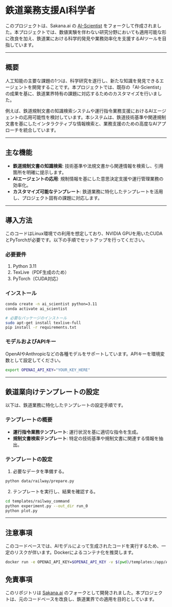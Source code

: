 # 鉄道業務支援AI科学者 

このプロジェクトは、Sakana.ai の [AI-Scientist](https://github.com/SakanaAI/AI-Scientist) をフォークして作成されました。本プロジェクトでは、数値実験を伴わない研究分野においても適用可能な形に改良を加え、鉄道業における科学的発見や業務効率化を支援するAIツールを目指しています。

---

## 概要

人工知能の主要な課題の1つは、科学研究を遂行し、新たな知識を発見できるエージェントを開発することです。本プロジェクトでは、既存の「AI-Scientist」の成果を基に、鉄道業界特有の課題に対応するためのカスタマイズを行いました。

例えば、鉄道規制文書の知識検索システムや運行指令業務支援におけるAIエージェントの応用可能性を検討しています。本システムは、鉄道技術基準や関連規制文書を基にしたインタラクティブな情報検索と、業務支援のための高度なAIアプローチを統合しています。

---

## 主な機能

- **鉄道規制文書の知識検索**: 技術基準や法規文書から関連情報を検索し、引用箇所を明確に提示します。
- **AIエージェントの応用**: 規制情報を基にした意思決定支援や運行管理業務の効率化。
- **カスタマイズ可能なテンプレート**: 鉄道業務に特化したテンプレートを活用し、プロジェクト固有の課題に対応します。

---

## 導入方法

このコードはLinux環境での利用を想定しており、NVIDIA GPUを用いたCUDAとPyTorchが必要です。以下の手順でセットアップを行ってください。

### 必要要件

1. Python 3.11
2. TexLive（PDF生成のため）
3. PyTorch（CUDA対応）

### インストール

```bash
conda create -n ai_scientist python=3.11
conda activate ai_scientist

# 必要なパッケージのインストール
sudo apt-get install texlive-full
pip install -r requirements.txt
```

### モデルおよびAPIキー

OpenAIやAnthropicなどの各種モデルをサポートしています。APIキーを環境変数として設定してください。

```bash
export OPENAI_API_KEY="YOUR_KEY_HERE"
```

---

## 鉄道業向けテンプレートの設定

以下は、鉄道業務に特化したテンプレートの設定手順です。

### テンプレートの概要

- **運行指令業務テンプレート**: 運行状況を基に適切な指令を生成。
- **規制文書検索テンプレート**: 特定の技術基準や規制文書に関連する情報を抽出。

### テンプレートの設定

1. 必要なデータを準備する。

```bash
python data/railway/prepare.py
```

2. テンプレートを実行し、結果を確認する。

```bash
cd templates/railway_command
python experiment.py --out_dir run_0
python plot.py
```

---

## 注意事項

このコードベースでは、AIモデルによって生成されたコードを実行するため、一定のリスクが伴います。Dockerによるコンテナ化を推奨します。

```bash
docker run -e OPENAI_API_KEY=$OPENAI_API_KEY -v $(pwd)/templates:/app/AI-Scientist/templates <AI_SCIENTIST_IMAGE>
```

## 免責事項

このリポジトリは [Sakana.ai](https://github.com/SakanaAI/AI-Scientist) のフォークとして開発されました。本プロジェクトは、元のコードベースを改良し、鉄道業界での適用を目的としています。

